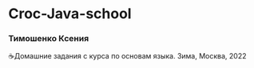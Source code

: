 # Croc-Java-school
### Тимошенко Ксения

☕Домашние задания с курса по основам языка. Зима, Москва, 2022
